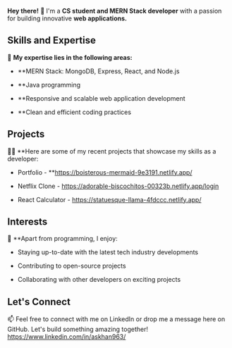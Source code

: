 <!---
- 👋 Hi, I’m @askhan963
- 👀 I’m interested in ...
- 🌱 I’m currently learning ...
- 💞️ I’m looking to collaborate on ...
- 📫 How to reach me ...


askhan963/askhan963 is a ✨ special ✨ repository because its `README.md` (this file) appears on your GitHub profile.
You can click the Preview link to take a look at your changes.
--->

**Hey there!** 👋
I'm a **CS student and MERN Stack developer** with a passion for building innovative **web applications.** 

## Skills and Expertise
🚀 **My expertise lies in the following areas:**

- **MERN Stack: MongoDB, Express, React, and Node.js
* **Java programming
+ **Responsive and scalable web application development
- **Clean and efficient coding practices

## Projects
👨‍💻 **Here are some of my recent projects that showcase my skills as a developer:

- Portfolio - **https://boisterous-mermaid-9e3191.netlify.app/
+ Netflix Clone - https://adorable-biscochitos-00323b.netlify.app/login 
* React Calculator - https://statuesque-llama-4fdccc.netlify.app/
## Interests
🌟 **Apart from programming, I enjoy:

- Staying up-to-date with the latest tech industry developments
+ Contributing to open-source projects
* Collaborating with other developers on exciting projects
## Let's Connect
📫 Feel free to connect with me on LinkedIn or drop me a message here on GitHub. Let's build something amazing together!
 https://www.linkedin.com/in/askhan963/ 
